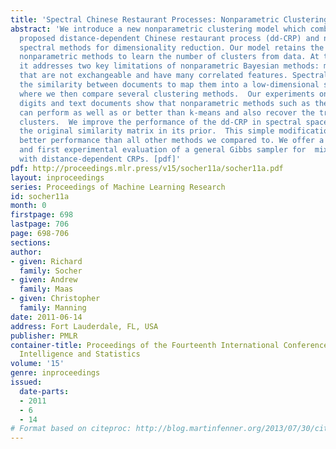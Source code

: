 ```yaml
---
title: 'Spectral Chinese Restaurant Processes: Nonparametric Clustering Based on Similarities'
abstract: 'We introduce a new nonparametric clustering model which combines the recently
  proposed distance-dependent Chinese restaurant process (dd-CRP) and non-linear,
  spectral methods for dimensionality reduction. Our model retains the ability of
  nonparametric methods to learn the number of clusters from data. At the same time
  it addresses two key limitations of nonparametric Bayesian methods: modeling data
  that are not exchangeable and have many correlated features. Spectral methods use
  the similarity between documents to map them into a low-dimensional spectral space
  where we then compare several clustering methods.  Our experiments on handwritten
  digits and text documents show that nonparametric methods such as the CRP or dd-CRP
  can perform as well as or better than k-means and also recover the true number of
  clusters.  We improve the performance of the dd-CRP in spectral space by incorporating
  the original similarity matrix in its prior.  This simple modification results in
  better performance than all other methods we compared to. We offer a new formulation
  and first experimental evaluation of a general Gibbs sampler for  mixture modeling
  with distance-dependent CRPs. [pdf]'
pdf: http://proceedings.mlr.press/v15/socher11a/socher11a.pdf
layout: inproceedings
series: Proceedings of Machine Learning Research
id: socher11a
month: 0
firstpage: 698
lastpage: 706
page: 698-706
sections: 
author:
- given: Richard
  family: Socher
- given: Andrew
  family: Maas
- given: Christopher
  family: Manning
date: 2011-06-14
address: Fort Lauderdale, FL, USA
publisher: PMLR
container-title: Proceedings of the Fourteenth International Conference on Artificial
  Intelligence and Statistics
volume: '15'
genre: inproceedings
issued:
  date-parts:
  - 2011
  - 6
  - 14
# Format based on citeproc: http://blog.martinfenner.org/2013/07/30/citeproc-yaml-for-bibliographies/
---
```

